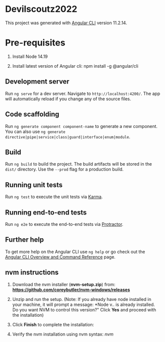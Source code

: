 # Devilscoutz2022

This project was generated with [Angular CLI](https://github.com/angular/angular-cli) version 11.2.14.

# Pre-requisites
1. Install Node 14.19

2. Install latest version of Angular cli: 
   npm install -g @angular/cli

## Development server

Run `ng serve` for a dev server. Navigate to `http://localhost:4200/`. The app will automatically reload if you change any of the source files.

## Code scaffolding

Run `ng generate component component-name` to generate a new component. You can also use `ng generate directive|pipe|service|class|guard|interface|enum|module`.

## Build

Run `ng build` to build the project. The build artifacts will be stored in the `dist/` directory. Use the `--prod` flag for a production build.

## Running unit tests

Run `ng test` to execute the unit tests via [Karma](https://karma-runner.github.io).

## Running end-to-end tests

Run `ng e2e` to execute the end-to-end tests via [Protractor](http://www.protractortest.org/).

## Further help

To get more help on the Angular CLI use `ng help` or go check out the [Angular CLI Overview and Command Reference](https://angular.io/cli) page.


## nvm instructions

1. Download the nvm installer (**nvm-setup.zip**) from: **https://github.com/coreybutler/nvm-windows/releases**

2. Unzip and run the setup. 
    (Note: If you already have node installed in your machine, it will prompt a message: *Node v.. is already installed. Do you want NVM to control this version?" Click **Yes** and proceed with the installation)

3. Click **Finish** to complete the installation:

4. Verify the nvm installation using nvm syntax: *nvm*


  
